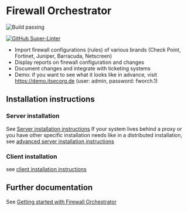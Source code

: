 # Firewall Orchestrator

![Build passing](https://github.com/CactuseSecurity/firewall-orchestrator/workflows/test-install/badge.svg)

[![GitHub Super-Linter](https://github.com/CactuseSecurity/firewall-orchestrator/workflows/Lint%20Code%20Base/badge.svg)](https://github.com/marketplace/actions/super-linter)


- Import firewall configurations (rules) of various brands (Check Point, Fortinet, Juniper, Barracuda, Netscreen)
- Display reports on firewall configuration and changes
- Document changes and integrate with ticketing systems
- Demo: if you want to see what it looks like in advance, visit <https://demo.itsecorg.de> (user: admin, password: fworch.1)

## Installation instructions
### Server installation

See [Server installation instructions](https://github.com/CactuseSecurity/firewall-orchestrator/blob/master/documentation/installer/server-install.md)
If your system lives behind a proxy or you have other specific installation needs like in a distributed installation, see [advanced server installation instructions](https://github.com/CactuseSecurity/firewall-orchestrator/blob/master/documentation/installer/install-advanced.md)

### Client installation

see [client installation instructions](https://github.com/CactuseSecurity/firewall-orchestrator/blob/master/documentation/installer/client-eto-install.md)

## Further documentation

See [Getting started with Firewall Orchestrator](https://github.com/CactuseSecurity/firewall-orchestrator/blob/master/documentation/get-started.MD)
